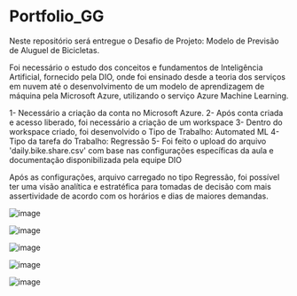 # Portfolio_GG

Neste repositório será entregue o Desafio de Projeto: Modelo de Previsão de Aluguel de Bicicletas.

Foi necessário o estudo dos conceitos e fundamentos de Inteligência Artificial, fornecido pela DIO, onde foi ensinado desde a teoria dos serviços em nuvem até o desenvolvimento de um modelo de aprendizagem de máquina pela Microsoft Azure, utilizando o serviço Azure Machine Learning. 

1- Necessário a criação da conta no Microsoft Azure. 
2- Após conta criada e acesso liberado, foi necessário a criação de um workspace
3- Dentro do workspace criado, foi desenvolvido o Tipo de Trabalho: Automated ML
4- Tipo da tarefa do Trabalho: Regressão
5- Foi feito o upload do arquivo 'daily.bike.share.csv' com base nas configurações específicas da aula e documentação disponibilizada pela equipe DIO

Após as configurações, arquivo carregado no tipo Regressão, foi possível ter uma visão analítica e estratéfica para tomadas de decisão com mais assertividade de acordo com os horários e dias de maiores demandas. 

![image](https://github.com/user-attachments/assets/000a2c8d-48f1-4618-b90b-71c05d723d7c)


![image](https://github.com/user-attachments/assets/e98b303d-fad8-4048-a2bc-3fa65a262a52)


![image](https://github.com/user-attachments/assets/dbac052a-6e23-4baa-b487-bc633973b314)

![image](https://github.com/user-attachments/assets/4358932f-8891-4d6a-8112-e7f5fa14fb4f)

![image](https://github.com/user-attachments/assets/9b46a7bb-4e57-4a76-9f11-395817fd8766)
